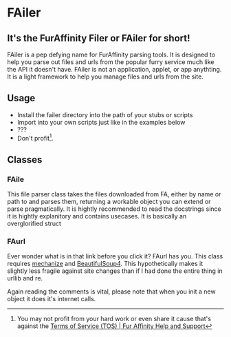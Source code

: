 # FAiler

## It's the FurAffinity Filer or FAiler for short!
FAiler is a pep defying name for FurAffinity parsing tools.
It is designed to help you parse out files and urls from the popular furry service much like the API it doesn't have.
FAiler is not an application, applet, or app anythting. It is a light framework to help you manage files and urls from the site.

## Usage
- Install the failer directory into the path of your stubs or scripts
- Import into your own scripts just like in the examples below
- ???
- Don't profit[^AUP].

[^AUP]: You may not profit from your hard work or even share it cause that's against the [Terms of Service (TOS) | Fur Affinity Help and Support](http://help.furaffinity.net/article/AA-00203/8/Terms-of-Service-TOS.html)

## Classes
### FAile
This file parser class takes the files downloaded from FA, either by name or path to and parses them, returning a workable object you can extend or parse pragmatically.
It is hightly recommended to read the docstrings since it is hightly explanitory and contains usecases.
It is basically an overglorified struct


### FAurl
Ever wonder what is in that link before you click it? FAurl has you.
This class requires [mechanize](http://wwwsearch.sourceforge.net/mechanize/) and [BeautifulSoup4](http://www.crummy.com/software/BeautifulSoup/). This hypothetically makes it slightly less fragile against site changes than if I had done the entire thing in urllib and re.

Again reading the comments is vital, please note that when you init a new object it does it's internet calls.

